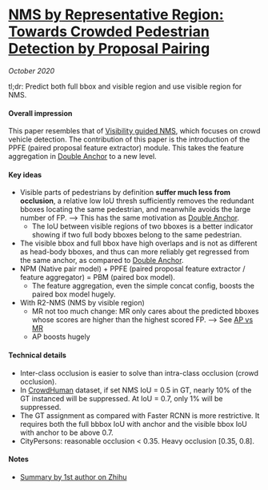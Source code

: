 # [NMS by Representative Region: Towards Crowded Pedestrian Detection by Proposal Pairing](https://arxiv.org/abs/2003.12729)

_October 2020_

tl;dr: Predict both full bbox and visible region and use visible region for NMS. 

#### Overall impression
This paper resembles that of [Visibility guided NMS](vg_nms.md), which focuses on crowd vehicle detection. The contribution of this paper is the introduction of the PPFE (paired proposal feature extractor) module. This takes the feature aggregation in [Double Anchor](double_anchor.md) to a new level.

#### Key ideas
- Visible parts of pedestrians by definition **suffer much less from occlusion**, a relative low IoU thresh sufficiently removes the redundant bboxes locating the same pedestrian, and meanwhile avoids the large number of FP. --> This has the same motivation as [Double Anchor](double_anchor.md).
	- The IoU between visible regions of two bboxes is a better indicator showing if two full body bboxes belong to the same pedestrian. 
- The visible bbox and full bbox have high overlaps and is not as different as head-body bboxes, and thus can more reliably get regressed from the same anchor, as compared to [Double Anchor](double_anchor.md).
- NPM (Native pair model) + PPFE (paired proposal feature extractor / feature aggregator) = PBM (paired box model).
	- The feature aggregation, even the simple concat config, boosts the paired box model hugely.
- With R2-NMS (NMS by visible region)
	- MR not too much change: MR only cares about the predicted bboxes whose scores are higher than the highest scored FP. --> See [AP vs MR](ap_mr.md)
	- AP boosts hugely


#### Technical details
- Inter-class occlusion is easier to solve than intra-class occlusion (crowd occlusion).
- In [CrowdHuman](crowdhuman.md) dataset, if set NMS IoU = 0.5 in GT, nearly 10% of the GT instanced will be suppressed. At IoU = 0.7, only 1% will be suppressed. 
- The GT assignment as compared with Faster RCNN is more restrictive. It requires both the full bbbox IoU with anchor and the visible bbox IoU with anchor to be above 0.7.
- CityPersons: reasonable occlusion < 0.35. Heavy occlusion [0.35, 0.8]. 

#### Notes
- [Summary by 1st author on Zhihu](https://zhuanlan.zhihu.com/p/68677880)
